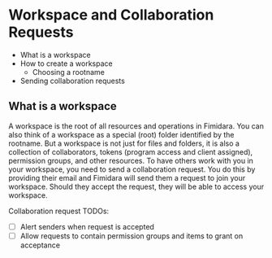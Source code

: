 # Workspace and Collaboration Requests

- What is a workspace
- How to create a workspace
  - Choosing a rootname
- Sending collaboration requests

## What is a workspace

A workspace is the root of all resources and operations in Fimidara. You can also think of a workspace as a special (root) folder identified by the rootname. But a workspace is not just for files and folders, it is also a collection of collaborators, tokens (program access and client assigned), permission groups, and other resources. To have others work with you in your workspace, you need to send a collaboration request. You do this by providing their email and Fimidara will send them a request to join your workspace. Should they accept the request, they will be able to access your workspace.

Collaboration request TODOs:

- [ ] Alert senders when request is accepted
- [ ] Allow requests to contain permission groups and items to grant on acceptance
